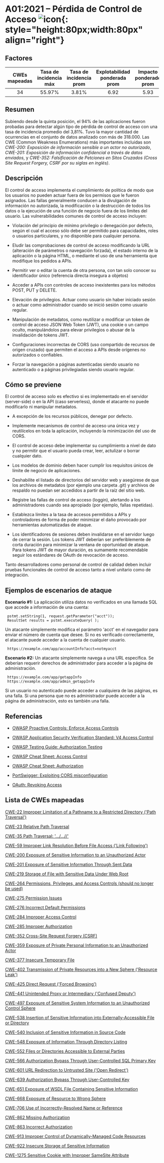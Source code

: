 # A01:2021 – Pérdida de Control de Acceso    ![icon](assets/TOP_10_Icons_Final_Broken_Access_Control.png){: style="height:80px;width:80px" align="right"}

## Factores

| CWEs mapeadas | Tasa de incidencia máx | Tasa de incidencia prom | Explotabilidad ponderada prom| Impacto ponderado prom | Cobertura máx | Cobertura prom | Incidencias totales | Total CVEs |
|:-------------:|:--------------------:|:--------------------:|:--------------:|:--------------:|:----------------------:|:---------------------:|:-------------------:|:------------:|
| 34          | 55.97%             | 3.81%              | 6.92                 | 5.93                | 94.55%       | 47.72%       | 318,487           | 19,013     |

## Resumen

Subiendo desde la quinta posición, el 94% de las aplicaciones fueron probadas para detectar algún tipo de pérdida de control de acceso con una tasa de incidencia promedio del 3,81%. Tuvo la mayor cantidad de ocurrencias en el conjunto de datos analizado con más de 318.000. Las CWE (Common Weakness Enumerations) más importantes incluidas son *CWE-200: Exposición de información sensible a un actor no autorizado*, *CWE-201:
Exposición de información confidencial a través de datos enviados*, y *CWE-352: Falsificación de Petciones en Sitos Cruzados (Cross Site Request Forgery, CSRF por su siglas en inglés)*.

## Descripción

El control de acceso implementa el cumplimiento de política de modo que los usuarios no pueden actuar fuera de los permisos que le fueron asignados. Las fallas generalmente conducen a la divulgación de información no autorizada, la modificación o la destrucción de todos los datos o la ejecución de una función de negocio fuera de los límites del usuario. Las vulnerabilidades comunes de control de acceso incluyen:

-   Violación del principio de mínimo privilegio o denegación por defecto, según el cual el acceso sólo debe ser permitido para capacidades, roles o usuarios particulares, y no disponible para cualquier persona.

-   Eludir las comprobaciones de control de acceso modificando la URL (alteración de parámetros o navegación forzada), el estado interno de la aplicación o la página HTML, o mediante el uso de una herramienta que modifique los pedidos a APIs.

-   Permitir ver o editar la cuenta de otra persona, con tan solo conocer su identificador único (referencia directa insegura a objetos)

-   Acceder a APIs con controles de acceso inexistentes para los métodos POST, PUT y DELETE.

-   Elevación de privilegios. Actuar como usuario sin haber iniciado sesión o actuar como administrador cuando se inició sesión como usuario regular.

-   Manipulación de metadatos, como reutilizar o modificar un token de control de acceso JSON Web Token (JWT), una cookie o un campo oculto, manipulándolos para elevar privilegios o abusar de la invalidación de tokens JWT.

-   Configuraciones incorrectas de CORS (uso compartido de recursos de origen cruzado) que permiten el acceso a APIs desde orígenes no autorizados o confiables.

-   Forzar la navegación a páginas autenticadas siendo usuario no autenticado o a páginas privilegiadas siendo usuario regular.

## Cómo se previene

El control de acceso solo es efectivo si es implementado en el servidor (server-side) o en la API (caso serverless), donde el atacante no puede modificarlo ni manipular metadatos.

-   A excepción de los recursos públicos, denegar por defecto.

-   Implemente mecanismos de control de acceso una única vez y reutilícelos en toda la aplicación, incluyendo la minimización del uso de CORS.

-   El control de acceso debe implementar su cumplimiento a nivel de dato y no permitir que el usuario pueda crear, leer, actulizar o borrar cualquier dato.

-   Los modelos de dominio deben hacer cumplir los requisitos únicos de límite de negocio de aplicaciones.

-   Deshabilite el listado de directorios del servidor web y asegúrese de que los archivos de metadatos (por ejemplo una carpeta .git) y archivos de respaldo no puedan ser accedidos a partir de la raíz del sitio web.

-   Registre las fallas de control de acceso (loggin), alertando a los administradores cuando sea apropiado (por ejemplo, fallas repetidas).

-   Establezca límites a la tasa de accesos permitidos a APIs y controladores de forma de poder minimizar el daño provocado por herramientas automatizadas de ataque.

-   Los identificadores de sesiones deben invalidarse en el servidor luego de cerrar la sesión.
    Los tokens JWT deberían ser preferiblemente de corta duración para minimizar la ventana de oportunidad de ataque. Para tokens JWT de mayor duración, es sumamente recomendable seguir los estándares de OAuth de revocación de acceso.

Tanto desarrolladores como personal de control de calidad deben incluir pruebas funcionales de control de acceso tanto a nivel unitario como de integración.

## Ejemplos de escenarios de ataque

**Escenario #1:** La aplicación utiliza datos no verificados en una llamada SQL que accede a información de una cuenta:

```
 pstmt.setString(1, request.getParameter("acct"));
 ResultSet results = pstmt.executeQuery( );
```

Un atacante simplemente modifica el parámetro 'acct' en el navegador para enviar el número de cuenta que desee. Si no es verificado correctamente, el atacante puede acceder a la cuenta de cualquier usuario.

```
 https://example.com/app/accountInfo?acct=notmyacct
```

**Escenario #2:** Un atacante simplemente navega a una URL específica. Se deberían requerir derechos de administrador para acceder a la página de administración.

```
 https://example.com/app/getappInfo
 https://example.com/app/admin_getappInfo
```
Si un usuario no autenticado puede acceder a cualquiera de las páginas, es una falla. Si una persona que no es administrador puede acceder a la página de administración, esto es también una falla.

## Referencias

-   [OWASP Proactive Controls: Enforce Access
    Controls](https://owasp.org/www-project-proactive-controls/v3/en/c7-enforce-access-controls)

-   [OWASP Application Security Verification Standard: V4 Access
    Control](https://owasp.org/www-project-application-security-verification-standard)

-   [OWASP Testing Guide: Authorization
    Testing](https://owasp.org/www-project-web-security-testing-guide/latest/4-Web_Application_Security_Testing/05-Authorization_Testing/README)

-   [OWASP Cheat Sheet: Access Control](https://cheatsheetseries.owasp.org/cheatsheets/Access_Control_Cheat_Sheet.html)

-   [OWASP Cheat Sheet: Authorization](https://cheatsheetseries.owasp.org/cheatsheets/Authorization_Cheat_Sheet.html)

-   [PortSwigger: Exploiting CORS
    misconfiguration](https://portswigger.net/blog/exploiting-cors-misconfigurations-for-bitcoins-and-bounties)

-   [OAuth: Revoking Access](https://www.oauth.com/oauth2-servers/listing-authorizations/revoking-access/)

## Lista de CWEs mapeadas

[CWE-22 Improper Limitation of a Pathname to a Restricted Directory
('Path Traversal')](https://cwe.mitre.org/data/definitions/22.html)

[CWE-23 Relative Path Traversal](https://cwe.mitre.org/data/definitions/23.html)

[CWE-35 Path Traversal: '.../...//'](https://cwe.mitre.org/data/definitions/35.html)

[CWE-59 Improper Link Resolution Before File Access ('Link Following')](https://cwe.mitre.org/data/definitions/59.html)

[CWE-200 Exposure of Sensitive Information to an Unauthorized Actor](https://cwe.mitre.org/data/definitions/200.html)

[CWE-201 Exposure of Sensitive Information Through Sent Data](https://cwe.mitre.org/data/definitions/201.html)

[CWE-219 Storage of File with Sensitive Data Under Web Root](https://cwe.mitre.org/data/definitions/219.html)

[CWE-264 Permissions, Privileges, and Access Controls (should no longer be used)](https://cwe.mitre.org/data/definitions/264.html)

[CWE-275 Permission Issues](https://cwe.mitre.org/data/definitions/275.html)

[CWE-276 Incorrect Default Permissions](https://cwe.mitre.org/data/definitions/276.html)

[CWE-284 Improper Access Control](https://cwe.mitre.org/data/definitions/284.html)

[CWE-285 Improper Authorization](https://cwe.mitre.org/data/definitions/285.html)

[CWE-352 Cross-Site Request Forgery (CSRF)](https://cwe.mitre.org/data/definitions/352.html)

[CWE-359 Exposure of Private Personal Information to an Unauthorized Actor](https://cwe.mitre.org/data/definitions/359.html)

[CWE-377 Insecure Temporary File](https://cwe.mitre.org/data/definitions/377.html)

[CWE-402 Transmission of Private Resources into a New Sphere ('Resource Leak')](https://cwe.mitre.org/data/definitions/402.html)

[CWE-425 Direct Request ('Forced Browsing')](https://cwe.mitre.org/data/definitions/425.html)

[CWE-441 Unintended Proxy or Intermediary ('Confused Deputy')](https://cwe.mitre.org/data/definitions/441.html)

[CWE-497 Exposure of Sensitive System Information to an Unauthorized Control Sphere](https://cwe.mitre.org/data/definitions/497.html)

[CWE-538 Insertion of Sensitive Information into Externally-Accessible File or Directory](https://cwe.mitre.org/data/definitions/538.html)

[CWE-540 Inclusion of Sensitive Information in Source Code](https://cwe.mitre.org/data/definitions/540.html)

[CWE-548 Exposure of Information Through Directory Listing](https://cwe.mitre.org/data/definitions/548.html)

[CWE-552 Files or Directories Accessible to External Parties](https://cwe.mitre.org/data/definitions/552.html)

[CWE-566 Authorization Bypass Through User-Controlled SQL Primary Key](https://cwe.mitre.org/data/definitions/566.html)

[CWE-601 URL Redirection to Untrusted Site ('Open Redirect')](https://cwe.mitre.org/data/definitions/601.html)

[CWE-639 Authorization Bypass Through User-Controlled Key](https://cwe.mitre.org/data/definitions/639.html)

[CWE-651 Exposure of WSDL File Containing Sensitive Information](https://cwe.mitre.org/data/definitions/651.html)

[CWE-668 Exposure of Resource to Wrong Sphere](https://cwe.mitre.org/data/definitions/668.html)

[CWE-706 Use of Incorrectly-Resolved Name or Reference](https://cwe.mitre.org/data/definitions/706.html)

[CWE-862 Missing Authorization](https://cwe.mitre.org/data/definitions/862.html)

[CWE-863 Incorrect Authorization](https://cwe.mitre.org/data/definitions/863.html)

[CWE-913 Improper Control of Dynamically-Managed Code Resources](https://cwe.mitre.org/data/definitions/913.html)

[CWE-922 Insecure Storage of Sensitive Information](https://cwe.mitre.org/data/definitions/922.html)

[CWE-1275 Sensitive Cookie with Improper SameSite Attribute](https://cwe.mitre.org/data/definitions/1275.html)
